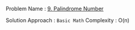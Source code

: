 Problem Name : [9. Palindrome Number](https://leetcode.com/problems/palindrome-number/)

Solution Approach : `Basic Math`
Complexity : O(n)